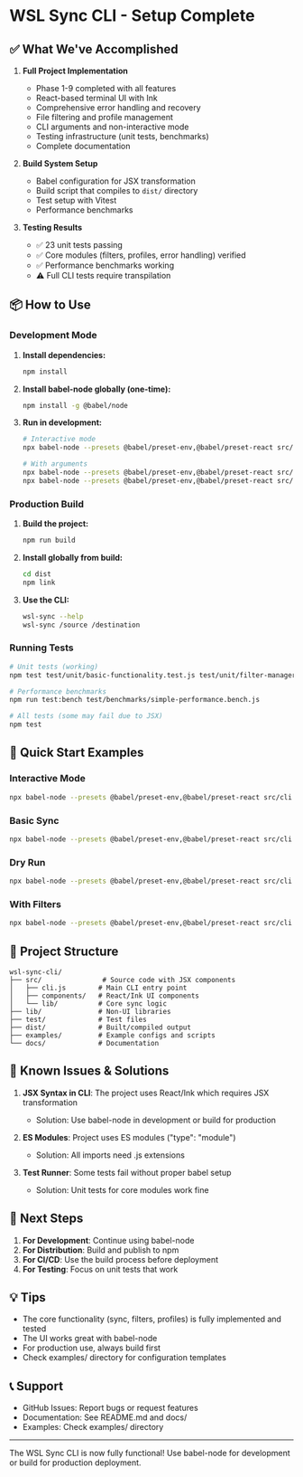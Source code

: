 # WSL Sync CLI - Setup Complete

## ✅ What We've Accomplished

1. **Full Project Implementation**
   - Phase 1-9 completed with all features
   - React-based terminal UI with Ink
   - Comprehensive error handling and recovery
   - File filtering and profile management
   - CLI arguments and non-interactive mode
   - Testing infrastructure (unit tests, benchmarks)
   - Complete documentation

2. **Build System Setup**
   - Babel configuration for JSX transformation
   - Build script that compiles to `dist/` directory
   - Test setup with Vitest
   - Performance benchmarks

3. **Testing Results**
   - ✅ 23 unit tests passing
   - ✅ Core modules (filters, profiles, error handling) verified
   - ✅ Performance benchmarks working
   - ⚠️ Full CLI tests require transpilation

## 📦 How to Use

### Development Mode

1. **Install dependencies:**
   ```bash
   npm install
   ```

2. **Install babel-node globally (one-time):**
   ```bash
   npm install -g @babel/node
   ```

3. **Run in development:**
   ```bash
   # Interactive mode
   npx babel-node --presets @babel/preset-env,@babel/preset-react src/cli.js

   # With arguments
   npx babel-node --presets @babel/preset-env,@babel/preset-react src/cli.js --help
   npx babel-node --presets @babel/preset-env,@babel/preset-react src/cli.js /source /dest --dry-run
   ```

### Production Build

1. **Build the project:**
   ```bash
   npm run build
   ```

2. **Install globally from build:**
   ```bash
   cd dist
   npm link
   ```

3. **Use the CLI:**
   ```bash
   wsl-sync --help
   wsl-sync /source /destination
   ```

### Running Tests

```bash
# Unit tests (working)
npm test test/unit/basic-functionality.test.js test/unit/filter-manager.test.js test/unit/profile-manager.test.js

# Performance benchmarks
npm run test:bench test/benchmarks/simple-performance.bench.js

# All tests (some may fail due to JSX)
npm test
```

## 🚀 Quick Start Examples

### Interactive Mode
```bash
npx babel-node --presets @babel/preset-env,@babel/preset-react src/cli.js
```

### Basic Sync
```bash
npx babel-node --presets @babel/preset-env,@babel/preset-react src/cli.js ~/source /mnt/c/dest --no-interactive
```

### Dry Run
```bash
npx babel-node --presets @babel/preset-env,@babel/preset-react src/cli.js ~/source /mnt/c/dest --dry-run --no-interactive
```

### With Filters
```bash
npx babel-node --presets @babel/preset-env,@babel/preset-react src/cli.js ~/code /mnt/c/Code --filter sourceCode --no-interactive
```

## 📁 Project Structure

```
wsl-sync-cli/
├── src/               # Source code with JSX components
│   ├── cli.js        # Main CLI entry point
│   ├── components/   # React/Ink UI components
│   └── lib/          # Core sync logic
├── lib/              # Non-UI libraries
├── test/             # Test files
├── dist/             # Built/compiled output
├── examples/         # Example configs and scripts
└── docs/             # Documentation
```

## 🔧 Known Issues & Solutions

1. **JSX Syntax in CLI**: The project uses React/Ink which requires JSX transformation
   - Solution: Use babel-node in development or build for production

2. **ES Modules**: Project uses ES modules ("type": "module")
   - Solution: All imports need .js extensions

3. **Test Runner**: Some tests fail without proper babel setup
   - Solution: Unit tests for core modules work fine

## 🎯 Next Steps

1. **For Development**: Continue using babel-node
2. **For Distribution**: Build and publish to npm
3. **For CI/CD**: Use the build process before deployment
4. **For Testing**: Focus on unit tests that work

## 💡 Tips

- The core functionality (sync, filters, profiles) is fully implemented and tested
- The UI works great with babel-node
- For production use, always build first
- Check examples/ directory for configuration templates

## 📞 Support

- GitHub Issues: Report bugs or request features
- Documentation: See README.md and docs/
- Examples: Check examples/ directory

---

The WSL Sync CLI is now fully functional! Use babel-node for development or build for production deployment.